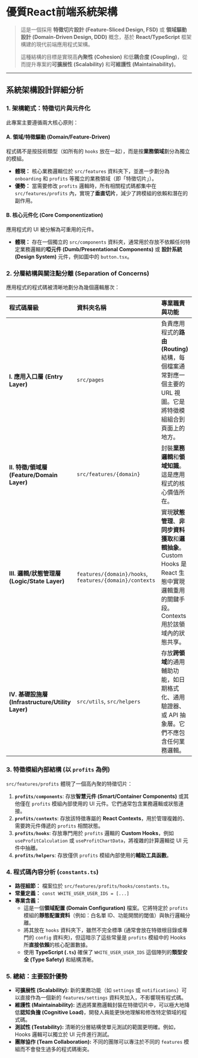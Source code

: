 # 優質React前端系統架構

> 這是一個採用 **特徵切片設計 (Feature-Sliced Design, FSD)** 或 **領域驅動設計 (Domain-Driven Design, DDD)** 概念，基於 **React/TypeScript** 框架構建的現代前端應用程式架構。
> 
> 這種結構的目標是實現高**內聚性 (Cohesion)** 和低**耦合度 (Coupling)**，從而提升專案的**可擴展性 (Scalability)** 和**可維護性 (Maintainability)**。
> 
---

## 系統架構設計詳細分析

### 1. 架構範式：特徵切片與元件化

此專案主要遵循兩大核心原則：

#### A. 領域/特徵驅動 (Domain/Feature-Driven)
程式碼不是按技術類型（如所有的 `hooks` 放在一起），而是按**業務領域**劃分為獨立的模組。
*   **體現：** 核心業務邏輯位於 `src/features` 資料夾下，並進一步劃分為 `onboarding` 和 `profits` 等獨立的業務領域（即「特徵切片」）。
*   **優勢：** 當需要修改 `profits` 邏輯時，所有相關程式碼都集中在 `src/features/profits` 內，實現了**垂直切片**，減少了跨模組的依賴和潛在的副作用。

#### B. 核心元件化 (Core Componentization)
應用程式的 UI 被分解為可重用的元件。
*   **體現：** 存在一個獨立的 `src/components` 資料夾，通常用於存放不依賴任何特定業務邏輯的**啞元件 (Dumb/Presentational Components)** 或 **設計系統 (Design System)** 元件，例如圖中的 `button.tsx`。

### 2. 分層結構與關注點分離 (Separation of Concerns)

應用程式的程式碼被清晰地劃分為幾個邏輯層次：

| 程式碼層級                                        | 資料夾名稱                                                   | 專業職責與功能                                                                                   |
| :------------------------------------------- | :------------------------------------------------------ | :---------------------------------------------------------------------------------------- |
| **I. 應用入口層 (Entry Layer)**                   | `src/pages`                                             | 負責應用程式的**路由 (Routing)** 結構，每個檔案通常對應一個主要的 URL 視圖。它是將特徵模組組合到頁面上的地方。                         |
| **II. 特徵/領域層 (Feature/Domain Layer)**        | `src/features/{domain}`                                 | 封裝**業務邏輯**和**領域知識**。這是應用程式的核心價值所在。                                                        |
| **III. 邏輯/狀態管理層 (Logic/State Layer)**        | `features/{domain}/hooks`, `features/{domain}/contexts` | 實現**狀態管理**、**非同步資料獲取**和**邏輯抽象**。Custom Hooks 是 React 生態中實現邏輯重用的關鍵手段。Contexts 用於該領域內的狀態共享。 |
| **IV. 基礎設施層 (Infrastructure/Utility Layer)** | `src/utils`, `src/helpers`                              | 存放**跨領域**的通用輔助功能，如日期格式化、通用驗證器、或 API 抽象層。它們不應包含任何業務邏輯。                                     |

### 3. 特徵模組內部結構 (以 `profits` 為例)

`src/features/profits` 體現了一個高內聚的特徵切片：

1.  **`profits/components`**: 存放**智慧元件 (Smart/Container Components)** 或其他僅在 `profits` 模組內部使用的 UI 元件。它們通常包含業務邏輯或狀態連接。
2.  **`profits/contexts`**: 存放該特徵專屬的 **React Contexts**，用於管理複雜的、需要跨元件傳遞的 `profits` 相關狀態。
3.  **`profits/hooks`**: 存放專門用於 `profits` 邏輯的 **Custom Hooks**，例如 `useProfitCalculation` 或 `useProfitChartData`，將複雜的計算邏輯從 UI 元件中抽離。
4.  **`profits/helpers`**: 存放僅供 `profits` 模組內部使用的**輔助工具函數**。

### 4. 程式碼內容分析 (`constants.ts`)

*   **路徑細節：** 檔案位於 `src/features/profits/hooks/constants.ts`。
*   **常量定義：** `const WHITE_USER_USER_IDS = [...]`
*   **專業含義：**
    *   這是一個**領域配置 (Domain Configuration)** 檔案。它將特定於 `profits` 模組的**靜態配置資料**（例如：白名單 ID、功能開關的閾值）與執行邏輯分離。
    *   將其放在 `hooks` 資料夾下，雖然不完全標準 (通常會放在特徵根目錄或專門的 `config` 資料夾)，但這暗示了這些常量是 `profits` 模組中的 Hooks 所**直接依賴**的核心配置數據。
    *   使用 **TypeScript (`.ts`)** 確保了 `WHITE_USER_USER_IDS` 這個陣列的**類型安全 (Type Safety)** 和結構清晰。

### 5. 總結：主要設計優勢

*   **可擴展性 (Scalability):** 新的業務功能（如 `settings` 或 `notifications`）可以直接作為一個新的 `features/settings` 資料夾加入，不影響現有程式碼。
*   **維護性 (Maintainability):** 透過將業務邏輯封裝在特徵切片中，可以極大地降低**認知負擔 (Cognitive Load)**，開發人員能更快地理解和修改特定領域的程式碼。
*   **測試性 (Testability):** 清晰的分層結構使單元測試的範圍更明確。例如，Hooks 邏輯可以獨立於 UI 元件進行測試。
*   **團隊協作 (Team Collaboration):** 不同的團隊可以專注於不同的 `features` 模組而不會發生過多的程式碼衝突。
